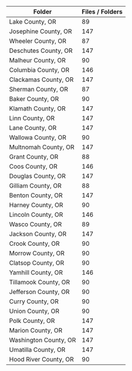 | Folder                |   Files / Folders |
|-----------------------|-------------------|
| Lake County, OR       |                89 |
| Josephine County, OR  |               147 |
| Wheeler County, OR    |                87 |
| Deschutes County, OR  |               147 |
| Malheur County, OR    |                90 |
| Columbia County, OR   |               146 |
| Clackamas County, OR  |               147 |
| Sherman County, OR    |                87 |
| Baker County, OR      |                90 |
| Klamath County, OR    |               147 |
| Linn County, OR       |               147 |
| Lane County, OR       |               147 |
| Wallowa County, OR    |                90 |
| Multnomah County, OR  |               147 |
| Grant County, OR      |                88 |
| Coos County, OR       |               146 |
| Douglas County, OR    |               147 |
| Gilliam County, OR    |                88 |
| Benton County, OR     |               147 |
| Harney County, OR     |                90 |
| Lincoln County, OR    |               146 |
| Wasco County, OR      |                89 |
| Jackson County, OR    |               147 |
| Crook County, OR      |                90 |
| Morrow County, OR     |                90 |
| Clatsop County, OR    |                90 |
| Yamhill County, OR    |               146 |
| Tillamook County, OR  |                90 |
| Jefferson County, OR  |                90 |
| Curry County, OR      |                90 |
| Union County, OR      |                90 |
| Polk County, OR       |               147 |
| Marion County, OR     |               147 |
| Washington County, OR |               147 |
| Umatilla County, OR   |               147 |
| Hood River County, OR |                90 |